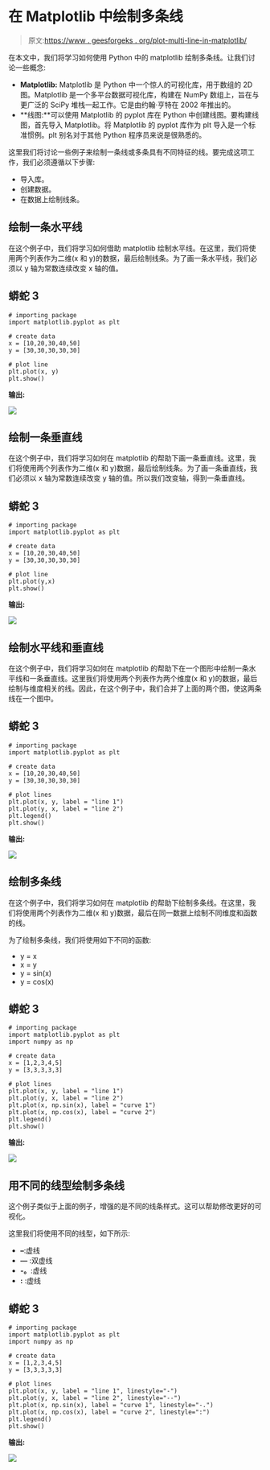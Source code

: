# 在 Matplotlib 中绘制多条线

> 原文:[https://www . geesforgeks . org/plot-multi-line-in-matplotlib/](https://www.geeksforgeeks.org/plot-multiple-lines-in-matplotlib/)

在本文中，我们将学习如何使用 Python 中的 matplotlib 绘制多条线。让我们讨论一些概念:

*   **Matplotlib:** Matplotlib 是 Python 中一个惊人的可视化库，用于数组的 2D 图。Matplotlib 是一个多平台数据可视化库，构建在 NumPy 数组上，旨在与更广泛的 SciPy 堆栈一起工作。它是由约翰·亨特在 2002 年推出的。
*   **线图:**可以使用 Matplotlib 的 pyplot 库在 Python 中创建线图。要构建线图，首先导入 Matplotlib。将 Matplotlib 的 pyplot 库作为 plt 导入是一个标准惯例。plt 别名对于其他 Python 程序员来说是很熟悉的。

这里我们将讨论一些例子来绘制一条线或多条具有不同特征的线。要完成这项工作，我们必须遵循以下步骤:

*   导入库。
*   创建数据。
*   在数据上绘制线条。

## 绘制一条水平线

在这个例子中，我们将学习如何借助 matplotlib 绘制水平线。在这里，我们将使用两个列表作为二维(x 和 y)的数据，最后绘制线条。为了画一条水平线，我们必须以 y 轴为常数连续改变 x 轴的值。

## 蟒蛇 3

```
# importing package
import matplotlib.pyplot as plt

# create data
x = [10,20,30,40,50]
y = [30,30,30,30,30]

# plot line
plt.plot(x, y)
plt.show()
```

**输出:**

![](img/003b41a02c6441af2293c407b86cd501.png)

## 绘制一条垂直线

在这个例子中，我们将学习如何在 matplotlib 的帮助下画一条垂直线。这里，我们将使用两个列表作为二维(x 和 y)数据，最后绘制线条。为了画一条垂直线，我们必须以 x 轴为常数连续改变 y 轴的值。所以我们改变轴，得到一条垂直线。

## 蟒蛇 3

```
# importing package
import matplotlib.pyplot as plt

# create data
x = [10,20,30,40,50]
y = [30,30,30,30,30]

# plot line
plt.plot(y,x)
plt.show()
```

**输出:**

![](img/cbedb21aee4707ac4c2653b051281cc6.png)

## 绘制水平线和垂直线

在这个例子中，我们将学习如何在 matplotlib 的帮助下在一个图形中绘制一条水平线和一条垂直线。这里我们将使用两个列表作为两个维度(x 和 y)的数据，最后绘制与维度相关的线。因此，在这个例子中，我们合并了上面的两个图，使这两条线在一个图中。

## 蟒蛇 3

```
# importing package
import matplotlib.pyplot as plt

# create data
x = [10,20,30,40,50]
y = [30,30,30,30,30]

# plot lines
plt.plot(x, y, label = "line 1")
plt.plot(y, x, label = "line 2")
plt.legend()
plt.show()
```

**输出:**

![](img/ea9eb27aa5e40aa96efc2c8fe1c19f62.png)

## 绘制多条线

在这个例子中，我们将学习如何在 matplotlib 的帮助下绘制多条线。在这里，我们将使用两个列表作为二维(x 和 y)数据，最后在同一数据上绘制不同维度和函数的线。

为了绘制多条线，我们将使用如下不同的函数:

*   y = x
*   x = y
*   y = sin(x)
*   y = cos(x)

## 蟒蛇 3

```
# importing package
import matplotlib.pyplot as plt
import numpy as np

# create data
x = [1,2,3,4,5]
y = [3,3,3,3,3]

# plot lines
plt.plot(x, y, label = "line 1")
plt.plot(y, x, label = "line 2")
plt.plot(x, np.sin(x), label = "curve 1")
plt.plot(x, np.cos(x), label = "curve 2")
plt.legend()
plt.show()
```

**输出:**

![](img/08a36d6c67b991218faf44c8b8f8eeb7.png)

## 用不同的线型绘制多条线

这个例子类似于上面的例子，增强的是不同的线条样式。这可以帮助修改更好的可视化。

这里我们将使用不同的线型，如下所示:

*   **–**:虚线
*   **—** :双虚线
*   **-。**:虚线
*   **:** :虚线

## 蟒蛇 3

```
# importing package
import matplotlib.pyplot as plt
import numpy as np

# create data
x = [1,2,3,4,5]
y = [3,3,3,3,3]

# plot lines
plt.plot(x, y, label = "line 1", linestyle="-")
plt.plot(y, x, label = "line 2", linestyle="--")
plt.plot(x, np.sin(x), label = "curve 1", linestyle="-.")
plt.plot(x, np.cos(x), label = "curve 2", linestyle=":")
plt.legend()
plt.show()
```

**输出:**

![](img/8b6b6244c2b44fd37bfad2d88d52c61d.png)